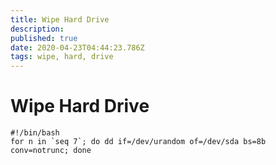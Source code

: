 ```yaml
---
title: Wipe Hard Drive
description: 
published: true
date: 2020-04-23T04:44:23.786Z
tags: wipe, hard, drive
---
```


# Wipe Hard Drive

```
#!/bin/bash 
for n in `seq 7`; do dd if=/dev/urandom of=/dev/sda bs=8b conv=notrunc; done

```